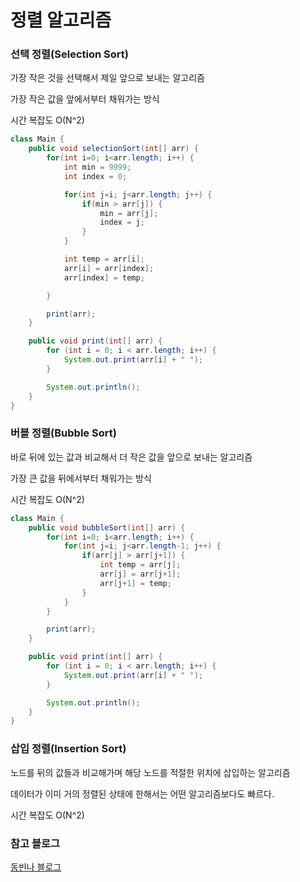 # 정렬 알고리즘

### 선택 정렬(Selection Sort)

가장 작은 것을 선택해서 제일 앞으로 보내는 알고리즘

가장 작은 값을 앞에서부터 채워가는 방식

시간 복잡도 O(N^2)

```java
class Main {
    public void selectionSort(int[] arr) {
        for(int i=0; i<arr.length; i++) {
            int min = 9999;
            int index = 0;

            for(int j=i; j<arr.length; j++) {
                if(min > arr[j]) {
                    min = arr[j];
                    index = j;
                }
            }

            int temp = arr[i];
            arr[i] = arr[index];
            arr[index] = temp;

        }

        print(arr);
    }

    public void print(int[] arr) {
        for (int i = 0; i < arr.length; i++) {
            System.out.print(arr[i] + " ");
        }

        System.out.println();
    }
}
```

### 버블 정렬(Bubble Sort)

바로 뒤에 있는 값과 비교해서 더 작은 값을 앞으로 보내는 알고리즘

가장 큰 값을 뒤에서부터 채워가는 방식

시간 복잡도 O(N^2)

```java
class Main {
    public void bubbleSort(int[] arr) {
        for(int i=0; i<arr.length; i++) {
            for(int j=i; j<arr.length-1; j++) {
                if(arr[j] > arr[j+1]) {
                    int temp = arr[j];
                    arr[j] = arr[j+1];
                    arr[j+1] = temp;
                }
            }
        }

        print(arr);
    }

    public void print(int[] arr) {
        for (int i = 0; i < arr.length; i++) {
            System.out.print(arr[i] + " ");
        }

        System.out.println();
    }
}
```

### 삽입 정렬(Insertion Sort)

노드를 뒤의 값들과 비교해가며 해당 노드를 적절한 위치에 삽입하는 알고리즘

데이터가 이미 거의 정렬된 상태에 한해서는 어떤 알고리즘보다도 빠르다.


시간 복잡도 O(N^2)

### 참고 블로그
[동빈나 블로그](https://m.blog.naver.com/ndb796/)